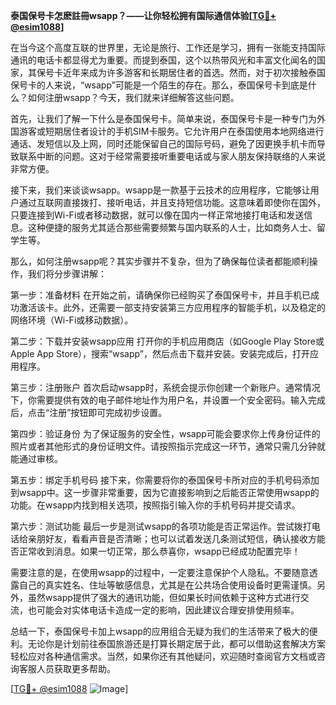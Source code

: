 **泰国保号卡怎麽註冊wsapp？——让你轻松拥有国际通信体验[[TG💪+ @esim1088](https://t.me/s/esim1088)]**

在当今这个高度互联的世界里，无论是旅行、工作还是学习，拥有一张能支持国际通讯的电话卡都显得尤为重要。而提到泰国，这个以热带风光和丰富文化闻名的国家，其保号卡近年来成为许多游客和长期居住者的首选。然而，对于初次接触泰国保号卡的人来说，“wsapp”可能是一个陌生的存在。那么，泰国保号卡到底是什么？如何注册wsapp？今天，我们就来详细解答这些问题。

首先，让我们了解一下什么是泰国保号卡。简单来说，泰国保号卡是一种专门为外国游客或短期居住者设计的手机SIM卡服务。它允许用户在泰国使用本地网络进行通话、发短信以及上网，同时还能保留自己的国际号码，避免了因更换手机卡而导致联系中断的问题。这对于经常需要接听重要电话或与家人朋友保持联络的人来说非常方便。

接下来，我们来谈谈wsapp。wsapp是一款基于云技术的应用程序，它能够让用户通过互联网直接拨打、接听电话，并且支持短信功能。这意味着即使你在国外，只要连接到Wi-Fi或者移动数据，就可以像在国内一样正常地接打电话和发送信息。这种便捷的服务尤其适合那些需要频繁与国内联系的人士，比如商务人士、留学生等。

那么，如何注册wsapp呢？其实步骤并不复杂，但为了确保每位读者都能顺利操作，我们将分步骤讲解：

第一步：准备材料
在开始之前，请确保你已经购买了泰国保号卡，并且手机已成功激活该卡。此外，还需要一部支持安装第三方应用程序的智能手机，以及稳定的网络环境（Wi-Fi或移动数据）。

第二步：下载并安装wsapp应用
打开你的手机应用商店（如Google Play Store或Apple App Store），搜索“wsapp”，然后点击下载并安装。安装完成后，打开应用程序。

第三步：注册账户
首次启动wsapp时，系统会提示你创建一个新账户。通常情况下，你需要提供有效的电子邮件地址作为用户名，并设置一个安全密码。输入完成后，点击“注册”按钮即可完成初步设置。

第四步：验证身份
为了保证服务的安全性，wsapp可能会要求你上传身份证件的照片或者其他形式的身份证明文件。请按照指示完成这一环节，通常只需几分钟就能通过审核。

第五步：绑定手机号码
接下来，你需要将你的泰国保号卡所对应的手机号码添加到wsapp中。这一步骤非常重要，因为它直接影响到之后能否正常使用wsapp的功能。在wsapp内找到相关选项，按照指引输入你的手机号码并提交请求。

第六步：测试功能
最后一步是测试wsapp的各项功能是否正常运作。尝试拨打电话给亲朋好友，看看声音是否清晰；也可以试着发送几条测试短信，确认接收方能否正常收到消息。如果一切正常，那么恭喜你，wsapp已经成功配置完毕！

需要注意的是，在使用wsapp的过程中，一定要注意保护个人隐私。不要随意透露自己的真实姓名、住址等敏感信息，尤其是在公共场合使用设备时更需谨慎。另外，虽然wsapp提供了强大的通讯功能，但如果长时间依赖于这种方式进行交流，也可能会对实体电话卡造成一定的影响，因此建议合理安排使用频率。

总结一下，泰国保号卡加上wsapp的应用组合无疑为我们的生活带来了极大的便利。无论你是计划前往泰国旅游还是打算长期定居于此，都可以借助这套解决方案轻松应对各种通信需求。当然，如果你还有其他疑问，欢迎随时查阅官方文档或咨询客服人员获取更多帮助。

[[TG💪+ @esim1088](https://t.me/s/esim1088) ![Image](https://i.postimg.cc/4NQfJmqS/Snipaste-2025-05-13-00-14-12.png)]
